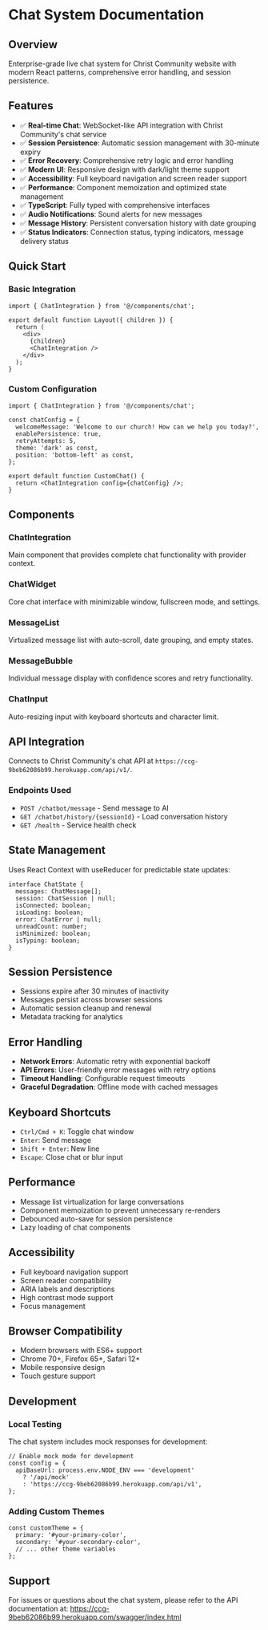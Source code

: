 # Chat System Documentation

## Overview

Enterprise-grade live chat system for Christ Community website with modern React patterns, comprehensive error handling, and session persistence.

## Features

- ✅ **Real-time Chat**: WebSocket-like API integration with Christ Community's chat service
- ✅ **Session Persistence**: Automatic session management with 30-minute expiry
- ✅ **Error Recovery**: Comprehensive retry logic and error handling
- ✅ **Modern UI**: Responsive design with dark/light theme support
- ✅ **Accessibility**: Full keyboard navigation and screen reader support
- ✅ **Performance**: Component memoization and optimized state management
- ✅ **TypeScript**: Fully typed with comprehensive interfaces
- ✅ **Audio Notifications**: Sound alerts for new messages
- ✅ **Message History**: Persistent conversation history with date grouping
- ✅ **Status Indicators**: Connection status, typing indicators, message delivery status

## Quick Start

### Basic Integration

```tsx
import { ChatIntegration } from '@/components/chat';

export default function Layout({ children }) {
  return (
    <div>
      {children}
      <ChatIntegration />
    </div>
  );
}
```

### Custom Configuration

```tsx
import { ChatIntegration } from '@/components/chat';

const chatConfig = {
  welcomeMessage: 'Welcome to our church! How can we help you today?',
  enablePersistence: true,
  retryAttempts: 5,
  theme: 'dark' as const,
  position: 'bottom-left' as const,
};

export default function CustomChat() {
  return <ChatIntegration config={chatConfig} />;
}
```

## Components

### ChatIntegration
Main component that provides complete chat functionality with provider context.

### ChatWidget
Core chat interface with minimizable window, fullscreen mode, and settings.

### MessageList
Virtualized message list with auto-scroll, date grouping, and empty states.

### MessageBubble
Individual message display with confidence scores and retry functionality.

### ChatInput
Auto-resizing input with keyboard shortcuts and character limit.

## API Integration

Connects to Christ Community's chat API at `https://ccg-9beb62086b99.herokuapp.com/api/v1/`.

### Endpoints Used
- `POST /chatbot/message` - Send message to AI
- `GET /chatbot/history/{sessionId}` - Load conversation history
- `GET /health` - Service health check

## State Management

Uses React Context with useReducer for predictable state updates:

```tsx
interface ChatState {
  messages: ChatMessage[];
  session: ChatSession | null;
  isConnected: boolean;
  isLoading: boolean;
  error: ChatError | null;
  unreadCount: number;
  isMinimized: boolean;
  isTyping: boolean;
}
```

## Session Persistence

- Sessions expire after 30 minutes of inactivity
- Messages persist across browser sessions
- Automatic session cleanup and renewal
- Metadata tracking for analytics

## Error Handling

- **Network Errors**: Automatic retry with exponential backoff
- **API Errors**: User-friendly error messages with retry options
- **Timeout Handling**: Configurable request timeouts
- **Graceful Degradation**: Offline mode with cached messages

## Keyboard Shortcuts

- `Ctrl/Cmd + K`: Toggle chat window
- `Enter`: Send message
- `Shift + Enter`: New line
- `Escape`: Close chat or blur input

## Performance

- Message list virtualization for large conversations
- Component memoization to prevent unnecessary re-renders
- Debounced auto-save for session persistence
- Lazy loading of chat components

## Accessibility

- Full keyboard navigation support
- Screen reader compatibility
- ARIA labels and descriptions
- High contrast mode support
- Focus management

## Browser Compatibility

- Modern browsers with ES6+ support
- Chrome 70+, Firefox 65+, Safari 12+
- Mobile responsive design
- Touch gesture support

## Development

### Local Testing

The chat system includes mock responses for development:

```tsx
// Enable mock mode for development
const config = {
  apiBaseUrl: process.env.NODE_ENV === 'development' 
    ? '/api/mock' 
    : 'https://ccg-9beb62086b99.herokuapp.com/api/v1',
};
```

### Adding Custom Themes

```tsx
const customTheme = {
  primary: '#your-primary-color',
  secondary: '#your-secondary-color',
  // ... other theme variables
};
```

## Support

For issues or questions about the chat system, please refer to the API documentation at:
https://ccg-9beb62086b99.herokuapp.com/swagger/index.html